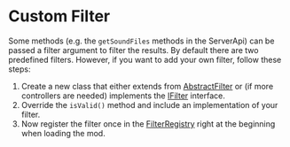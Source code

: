 # Custom Filter
Some methods (e.g. the `getSoundFiles` methods in the ServerApi) can be passed a filter argument to filter the results. By default there are two predefined filters. However, if you want to add your own filter, follow these steps:

1. Create a new class that either extends from [AbstractFilter](../javadoc/de/mrjulsen/dragnsounds/core/data/filter/AbstractFilter.html) or (if more controllers are needed) implements the [IFilter](../javadoc/de/mrjulsen/dragnsounds/core/data/filter/IFilter.html) interface.
2. Override the `isValid()` method and include an implementation of your filter.
3. Now register the filter once in the [FilterRegistry](../javadoc/de/mrjulsen/dragnsounds/registry/FilterRegistry.html) right at the beginning when loading the mod.
